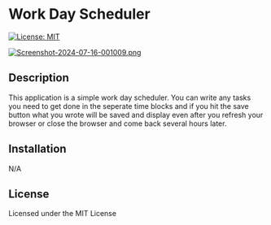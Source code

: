 # Work Day Scheduler

[![License: MIT](https://img.shields.io/badge/License-MIT-purple.svg)](https://opensource.org/licenses/MIT)

[![Screenshot-2024-07-16-001009.png](https://i.postimg.cc/qvkftymS/Screenshot-2024-07-16-001009.png)](https://postimg.cc/hf3Z6zR1)

## Description 
This application is a simple work day scheduler. You can write any tasks you need to get done in the seperate time blocks and if you hit the save button what you wrote will be saved and display even after you refresh your browser or close the browser and come back several hours later. 

## Installation
N/A

## License
Licensed under the MIT License